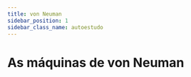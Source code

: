 ```yaml
---
title: von Neuman
sidebar_position: 1
sidebar_class_name: autoestudo
---
```


# As máquinas de von Neuman

